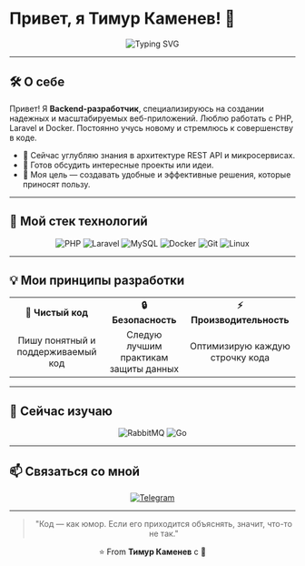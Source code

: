 # Привет, я Тимур Каменев! 👋

<div align="center">
  <img src="https://readme-typing-svg.herokuapp.com?font=Fira+Code&size=25&duration=3000&pause=1000&color=00FF7F&center=true&vCenter=true&width=435&lines=Backend+Developer;PHP+%7C+Laravel+%7C+Docker;Люблю+решать+сложные+задачи" alt="Typing SVG" />
</div>

---

## 🛠️ О себе

Привет! Я **Backend-разработчик**, специализируюсь на создании надежных и масштабируемых веб-приложений. Люблю работать с PHP, Laravel и Docker. Постоянно учусь новому и стремлюсь к совершенству в коде.

- 🌱 Сейчас углубляю знания в архитектуре REST API и микросервисах.
- 💬 Готов обсудить интересные проекты или идеи.
- 🎯 Моя цель — создавать удобные и эффективные решения, которые приносят пользу.

---

## 🚀 Мой стек технологий

<div align="center">
  <img src="https://img.shields.io/badge/PHP-777BB4?style=for-the-badge&logo=php&logoColor=white" alt="PHP" />
  <img src="https://img.shields.io/badge/Laravel-FF2D20?style=for-the-badge&logo=laravel&logoColor=white" alt="Laravel" />
  <img src="https://img.shields.io/badge/MySQL-4479A1?style=for-the-badge&logo=mysql&logoColor=white" alt="MySQL" />
  <img src="https://img.shields.io/badge/Docker-2496ED?style=for-the-badge&logo=docker&logoColor=white" alt="Docker" />
  <img src="https://img.shields.io/badge/Git-F05032?style=for-the-badge&logo=git&logoColor=white" alt="Git" />
  <img src="https://img.shields.io/badge/Linux-FCC624?style=for-the-badge&logo=linux&logoColor=black" alt="Linux" />
</div>

---

## 💡 Мои принципы разработки

<div align="center">
  <table>
    <tr>
      <td align="center"><b>🧠 Чистый код</b></td>
      <td align="center"><b>🔒 Безопасность</b></td>
      <td align="center"><b>⚡ Производительность</b></td>
    </tr>
    <tr>
      <td align="center">Пишу понятный и поддерживаемый код</td>
      <td align="center">Следую лучшим практикам защиты данных</td>
      <td align="center">Оптимизирую каждую строчку кода</td>
    </tr>
  </table>
</div>

---

## 🌱 Сейчас изучаю

<div align="center">
  <img src="https://img.shields.io/badge/RabbitMQ-FF6600?style=for-the-badge&logo=rabbitmq&logoColor=white" alt="RabbitMQ" />
  <img src="https://img.shields.io/badge/Go-00ADD8?style=for-the-badge&logo=go&logoColor=white" alt="Go" />
</div>

---

## 📫 Связаться со мной

<div align="center">
  <a href="https://t.me/Timur_Kamenev">
    <img src="https://img.shields.io/badge/Telegram-2CA5E0?style=for-the-badge&logo=telegram&logoColor=white" alt="Telegram"/>
  </a>
</div>

---

<div align="center">
  <blockquote>
    <p>"Код — как юмор. Если его приходится объяснять, значит, что-то не так."</p>
  </blockquote>
  <p>⭐️ From <b>Тимур Каменев</b> с 💚</p>
</div>
